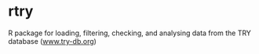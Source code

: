 # rtry
R package for loading, filtering, checking, and analysing data from the TRY database (www.try-db.org)
